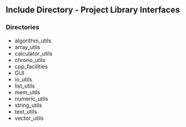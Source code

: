 ## Include Directory - Project Library Interfaces

### Directories
* algorithm\_utils
* array\_utils
* calculator\_utils
* chrono\_utils
* cpp\_facilities
* GUI
* io\_utils
* list\_utils
* mem\_utils
* numeric\_utils
* string\_utils
* text\_utils
* vector\_utils

